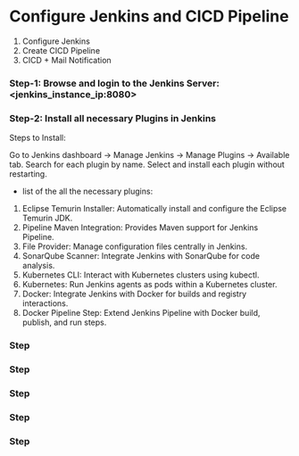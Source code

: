 # Configure Jenkins and CICD Pipeline
1. Configure Jenkins
2. Create CICD Pipeline
3. CICD + Mail Notification

### Step-1: Browse and login to the Jenkins Server: <jenkins_instance_ip:8080>

### Step-2: Install all necessary Plugins in Jenkins
Steps to Install:

Go to Jenkins dashboard -> Manage Jenkins -> Manage Plugins -> Available tab.
Search for each plugin by name.
Select and install each plugin without restarting.

- list of the all the necessary plugins:
1. Eclipse Temurin Installer: Automatically install and configure the Eclipse Temurin JDK.
2. Pipeline Maven Integration: Provides Maven support for Jenkins Pipeline.
3. File Provider: Manage configuration files centrally in Jenkins.
4. SonarQube Scanner: Integrate Jenkins with SonarQube for code analysis.
5. Kubernetes CLI: Interact with Kubernetes clusters using kubectl.
6. Kubernetes: Run Jenkins agents as pods within a Kubernetes cluster.
7. Docker: Integrate Jenkins with Docker for builds and registry interactions.
7. Docker Pipeline Step: Extend Jenkins Pipeline with Docker build, publish, and run steps.

### Step


### Step


### Step

### Step

### Step
